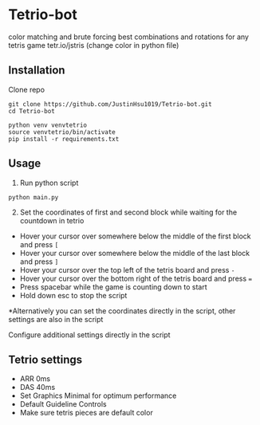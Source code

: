 # Tetrio-bot

color matching and brute forcing best combinations and rotations for any tetris game tetr.io/jstris (change color in python file)

## Installation

Clone repo

```
git clone https://github.com/JustinHsu1019/Tetrio-bot.git
cd Tetrio-bot
```

```
python venv venvtetrio
source venvtetrio/bin/activate
pip install -r requirements.txt
```

## Usage

1. Run python script

```
python main.py
```

2. Set the coordinates of first and second block while waiting for the countdown in tetrio

- Hover your cursor over somewhere below the middle of the first block and press `[`
- Hover your cursor over somewhere below the middle of the last block and press `]`
- Hover your cursor over the top left of the tetris board and press `-`
- Hover your cursor over the bottom right of the tetris board and press `=`
- Press spacebar while the game is counting down to start
- Hold down esc to stop the script

*Alternatively you can set the coordinates directly in the script, other settings are also in the script

Configure additional settings directly in the script

## Tetrio settings
- ARR 0ms
- DAS 40ms
- Set Graphics Minimal for optimum performance
- Default Guideline Controls
- Make sure tetris pieces are default color
